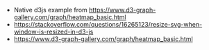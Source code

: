  * Native d3js example from https://www.d3-graph-gallery.com/graph/heatmap_basic.html
 * https://stackoverflow.com/questions/16265123/resize-svg-when-window-is-resized-in-d3-js
* https://www.d3-graph-gallery.com/graph/heatmap_basic.html